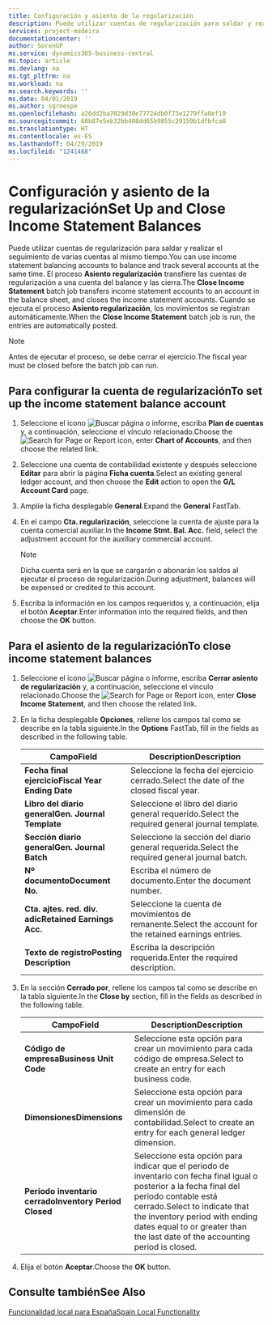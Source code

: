 ```yaml
---
title: Configuración y asiento de la regularización
description: Puede utilizar cuentas de regularización para saldar y realizar el seguimiento de varias cuentas al mismo tiempo.
services: project-madeira
documentationcenter: ''
author: SorenGP
ms.service: dynamics365-business-central
ms.topic: article
ms.devlang: na
ms.tgt_pltfrm: na
ms.workload: na
ms.search.keywords: ''
ms.date: 04/01/2019
ms.author: sgroespe
ms.openlocfilehash: a26dd2ba7029d30e77724db0f73e1279ffa0ef10
ms.sourcegitcommit: 60b87e5eb32bb408dd65b9855c29159b1dfbfca8
ms.translationtype: HT
ms.contentlocale: es-ES
ms.lasthandoff: 04/29/2019
ms.locfileid: "1241468"
---
```

# <a name="set-up-and-close-income-statement-balances"></a><span data-ttu-id="619fa-103">Configuración y asiento de la regularización</span><span class="sxs-lookup"><span data-stu-id="619fa-103">Set Up and Close Income Statement Balances</span></span>
<span data-ttu-id="619fa-104">Puede utilizar cuentas de regularización para saldar y realizar el seguimiento de varias cuentas al mismo tiempo.</span><span class="sxs-lookup"><span data-stu-id="619fa-104">You can use income statement balancing accounts to balance and track several accounts at the same time.</span></span> <span data-ttu-id="619fa-105">El proceso **Asiento regularización** transfiere las cuentas de regularización a una cuenta del balance y las cierra.</span><span class="sxs-lookup"><span data-stu-id="619fa-105">The **Close Income Statement** batch job transfers income statement accounts to an account in the balance sheet, and closes the income statement accounts.</span></span> <span data-ttu-id="619fa-106">Cuando se ejecuta el proceso **Asiento regularización**, los movimientos se registran automáticamente.</span><span class="sxs-lookup"><span data-stu-id="619fa-106">When the **Close Income Statement** batch job is run, the entries are automatically posted.</span></span>  

> [!NOTE]  
>  <span data-ttu-id="619fa-107">Antes de ejecutar el proceso, se debe cerrar el ejercicio.</span><span class="sxs-lookup"><span data-stu-id="619fa-107">The fiscal year must be closed before the batch job can run.</span></span>  

## <a name="to-set-up-the-income-statement-balance-account"></a><span data-ttu-id="619fa-108">Para configurar la cuenta de regularización</span><span class="sxs-lookup"><span data-stu-id="619fa-108">To set up the income statement balance account</span></span>  

1.  <span data-ttu-id="619fa-109">Seleccione el icono ![Buscar página o informe](../../media/ui-search/search_small.png "icono Buscar página o informe"), escriba **Plan de cuentas** y, a continuación, seleccione el vínculo relacionado.</span><span class="sxs-lookup"><span data-stu-id="619fa-109">Choose the ![Search for Page or Report](../../media/ui-search/search_small.png "Search for Page or Report icon") icon, enter **Chart of Accounts**, and then choose the related link.</span></span>  
2.  <span data-ttu-id="619fa-110">Seleccione una cuenta de contabilidad existente y después seleccione **Editar** para abrir la página **Ficha cuenta**.</span><span class="sxs-lookup"><span data-stu-id="619fa-110">Select an existing general ledger account, and then choose the **Edit** action to open the **G/L Account Card** page.</span></span>  
3.  <span data-ttu-id="619fa-111">Amplíe la ficha desplegable **General**.</span><span class="sxs-lookup"><span data-stu-id="619fa-111">Expand the **General** FastTab.</span></span>  
4.  <span data-ttu-id="619fa-112">En el campo **Cta. regularización**, seleccione la cuenta de ajuste para la cuenta comercial auxiliar.</span><span class="sxs-lookup"><span data-stu-id="619fa-112">In the **Income Stmt. Bal. Acc.** field, select the adjustment account for the auxiliary commercial account.</span></span>  

    > [!NOTE]  
    >  <span data-ttu-id="619fa-113">Dicha cuenta será en la que se cargarán o abonarán los saldos al ejecutar el proceso de regularización.</span><span class="sxs-lookup"><span data-stu-id="619fa-113">During adjustment, balances will be expensed or credited to this account.</span></span>  

5.  <span data-ttu-id="619fa-114">Escriba la información en los campos requeridos y, a continuación, elija el botón **Aceptar**.</span><span class="sxs-lookup"><span data-stu-id="619fa-114">Enter information into the required fields, and then choose the **OK** button.</span></span>  

## <a name="to-close-income-statement-balances"></a><span data-ttu-id="619fa-115">Para el asiento de la regularización</span><span class="sxs-lookup"><span data-stu-id="619fa-115">To close income statement balances</span></span>  

1.  <span data-ttu-id="619fa-116">Seleccione el icono ![Buscar página o informe](../../media/ui-search/search_small.png "icono Buscar página o informe"), escriba **Cerrar asiento de regularización** y, a continuación, seleccione el vínculo relacionado.</span><span class="sxs-lookup"><span data-stu-id="619fa-116">Choose the ![Search for Page or Report](../../media/ui-search/search_small.png "Search for Page or Report icon") icon, enter **Close Income Statement**, and then choose the related link.</span></span>  
2.  <span data-ttu-id="619fa-117">En la ficha desplegable **Opciones**, rellene los campos tal como se describe en la tabla siguiente.</span><span class="sxs-lookup"><span data-stu-id="619fa-117">In the **Options** FastTab, fill in the fields as described in the following table.</span></span>  

    |<span data-ttu-id="619fa-118">Campo</span><span class="sxs-lookup"><span data-stu-id="619fa-118">Field</span></span>|<span data-ttu-id="619fa-119">Description</span><span class="sxs-lookup"><span data-stu-id="619fa-119">Description</span></span>|  
    |---------------------------------|---------------------------------------|  
    |<span data-ttu-id="619fa-120">**Fecha final ejercicio**</span><span class="sxs-lookup"><span data-stu-id="619fa-120">**Fiscal Year Ending Date**</span></span>|<span data-ttu-id="619fa-121">Seleccione la fecha del ejercicio cerrado.</span><span class="sxs-lookup"><span data-stu-id="619fa-121">Select the date of the closed fiscal year.</span></span>|  
    |<span data-ttu-id="619fa-122">**Libro del diario general**</span><span class="sxs-lookup"><span data-stu-id="619fa-122">**Gen. Journal Template**</span></span>|<span data-ttu-id="619fa-123">Seleccione el libro del diario general requerido.</span><span class="sxs-lookup"><span data-stu-id="619fa-123">Select the required general journal template.</span></span>|  
    |<span data-ttu-id="619fa-124">**Sección diario general**</span><span class="sxs-lookup"><span data-stu-id="619fa-124">**Gen. Journal Batch**</span></span>|<span data-ttu-id="619fa-125">Seleccione la sección del diario general requerida.</span><span class="sxs-lookup"><span data-stu-id="619fa-125">Select the required general journal batch.</span></span>|  
    |<span data-ttu-id="619fa-126">**Nº documento**</span><span class="sxs-lookup"><span data-stu-id="619fa-126">**Document No.**</span></span>|<span data-ttu-id="619fa-127">Escriba el número de documento.</span><span class="sxs-lookup"><span data-stu-id="619fa-127">Enter the document number.</span></span>|  
    |<span data-ttu-id="619fa-128">**Cta. ajtes. red. div. adic**</span><span class="sxs-lookup"><span data-stu-id="619fa-128">**Retained Earnings Acc.**</span></span>|<span data-ttu-id="619fa-129">Seleccione la cuenta de movimientos de remanente.</span><span class="sxs-lookup"><span data-stu-id="619fa-129">Select the account for the retained earnings entries.</span></span>|  
    |<span data-ttu-id="619fa-130">**Texto de registro**</span><span class="sxs-lookup"><span data-stu-id="619fa-130">**Posting Description**</span></span>|<span data-ttu-id="619fa-131">Escriba la descripción requerida.</span><span class="sxs-lookup"><span data-stu-id="619fa-131">Enter the required description.</span></span>|  

3.  <span data-ttu-id="619fa-132">En la sección **Cerrado por**, rellene los campos tal como se describe en la tabla siguiente.</span><span class="sxs-lookup"><span data-stu-id="619fa-132">In the **Close by** section, fill in the fields as described in the following table.</span></span>  

    |<span data-ttu-id="619fa-133">Campo</span><span class="sxs-lookup"><span data-stu-id="619fa-133">Field</span></span>|<span data-ttu-id="619fa-134">Description</span><span class="sxs-lookup"><span data-stu-id="619fa-134">Description</span></span>|  
    |---------------------------------|---------------------------------------|  
    |<span data-ttu-id="619fa-135">**Código de empresa**</span><span class="sxs-lookup"><span data-stu-id="619fa-135">**Business Unit Code**</span></span>|<span data-ttu-id="619fa-136">Seleccione esta opción para crear un movimiento para cada código de empresa.</span><span class="sxs-lookup"><span data-stu-id="619fa-136">Select to create an entry for each business code.</span></span>|  
    |<span data-ttu-id="619fa-137">**Dimensiones**</span><span class="sxs-lookup"><span data-stu-id="619fa-137">**Dimensions**</span></span>|<span data-ttu-id="619fa-138">Seleccione esta opción para crear un movimiento para cada dimensión de contabilidad.</span><span class="sxs-lookup"><span data-stu-id="619fa-138">Select to create an entry for each general ledger dimension.</span></span>|  
    |<span data-ttu-id="619fa-139">**Periodo inventario cerrado**</span><span class="sxs-lookup"><span data-stu-id="619fa-139">**Inventory Period Closed**</span></span>|<span data-ttu-id="619fa-140">Seleccione esta opción para indicar que el periodo de inventario con fecha final igual o posterior a la fecha final del periodo contable está cerrado.</span><span class="sxs-lookup"><span data-stu-id="619fa-140">Select to indicate that the inventory period with ending dates equal to or greater than the last date of the accounting period is closed.</span></span>|  

4.  <span data-ttu-id="619fa-141">Elija el botón **Aceptar**.</span><span class="sxs-lookup"><span data-stu-id="619fa-141">Choose the **OK** button.</span></span>  

## <a name="see-also"></a><span data-ttu-id="619fa-142">Consulte también</span><span class="sxs-lookup"><span data-stu-id="619fa-142">See Also</span></span>  
 [<span data-ttu-id="619fa-143">Funcionalidad local para España</span><span class="sxs-lookup"><span data-stu-id="619fa-143">Spain Local Functionality</span></span>](spain-local-functionality.md)
